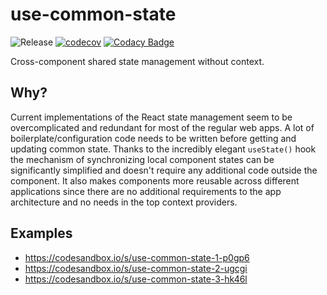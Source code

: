 # use-common-state

![Release](https://github.com/borovin/use-common-state/workflows/Release/badge.svg)
[![codecov](https://codecov.io/gh/borovin/use-common-state/branch/master/graph/badge.svg)](https://codecov.io/gh/borovin/use-common-state)
[![Codacy Badge](https://api.codacy.com/project/badge/Grade/81b8beba838242558dfea2ba8f0276a1)](https://www.codacy.com/manual/borovin/use-global-state?utm_source=github.com&amp;utm_medium=referral&amp;utm_content=borovin/use-global-state&amp;utm_campaign=Badge_Grade)

Cross-component shared state management without context.

## Why?
Current implementations of the React state management seem to be overcomplicated and redundant for most of the regular web apps. A lot of boilerplate/configuration code needs to be written before getting and updating common state. Thanks to the incredibly elegant `useState()` hook the mechanism of synchronizing local component states can be significantly simplified and doesn't require any additional code outside the component. It also makes components more reusable across different applications since there are no additional requirements to the app architecture and no needs in the top context providers.

## Examples
* https://codesandbox.io/s/use-common-state-1-p0gp6
* https://codesandbox.io/s/use-common-state-2-ugcgi
* https://codesandbox.io/s/use-common-state-3-hk46l
